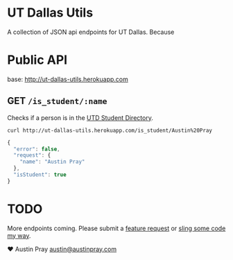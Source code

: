 UT Dallas Utils
=========================

A collection of JSON api endpoints for UT Dallas. Because 

# Public API

base: http://ut-dallas-utils.herokuapp.com

## GET `/is_student/:name`

Checks if a person is in the [UTD Student Directory](http://www.utdallas.edu/directory/).

`curl http://ut-dallas-utils.herokuapp.com/is_student/Austin%20Pray`

```javascript
{
  "error": false,
  "request": {
    "name": "Austin Pray"
  },
  "isStudent": true
}
```

# TODO

More endpoints coming. Please submit a [feature request](https://github.com/austinpray/ut-dallas-utils/issues) or [sling some code my way](https://github.com/austinpray/ut-dallas-utils/pulls).

:heart: Austin Pray <austin@austinpray.com>
